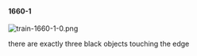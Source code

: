 #### 1660-1
![train-1660-1-0.png](https://github.com/lil-lab/nlvr/raw/master/nlvr/train/images/64/train-1660-1-0.png "train-1660-1-0.png")

there are exactly three black objects touching the edge